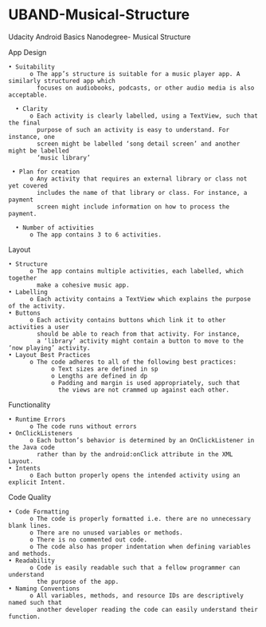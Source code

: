 # UBAND-Musical-Structure
Udacity Android Basics Nanodegree- Musical Structure

App Design

    • Suitability
		  o The app’s structure is suitable for a music player app. A similarly structured app which 
			focuses on audiobooks, podcasts, or other audio media is also acceptable.
      
	  • Clarity
		  o Each activity is clearly labelled, using a TextView, such that the final 
			purpose of such an activity is easy to understand. For instance, one 
			screen might be labelled ‘song detail screen’ and another might be labelled 
			‘music library’
			
     • Plan for creation
          o Any activity that requires an external library or class not yet covered 
			includes the name of that library or class. For instance, a payment 
			screen might include information on how to process the payment.
	  
	  • Number of activities
          o The app contains 3 to 6 activities.
		  
Layout

    • Structure
          o The app contains multiple activities, each labelled, which together 
			make a cohesive music app.
    • Labelling
          o Each activity contains a TextView which explains the purpose of the activity.
    • Buttons
		  o Each activity contains buttons which link it to other activities a user 
			should be able to reach from that activity. For instance, 
			a ‘library’ activity might contain a button to move to the ‘now playing’ activity.
	• Layout Best Practices
		  o The code adheres to all of the following best practices:
				o Text sizes are defined in sp
				o Lengths are defined in dp
				o Padding and margin is used appropriately, such that 
				  the views are not crammed up against each other.
		  
Functionality

    • Runtime Errors
          o The code runs without errors
    • OnClickListeners
          o Each button’s behavior is determined by an OnClickListener in the Java code 
			rather than by the android:onClick attribute in the XML Layout.
    • Intents
		  o Each button properly opens the intended activity using an explicit Intent.

Code Quality

    • Code Formatting
          o The code is properly formatted i.e. there are no unnecessary blank lines. 
          o There are no unused variables or methods. 
          o There is no commented out code.
          o The code also has proper indentation when defining variables and methods.
    • Readability
          o Code is easily readable such that a fellow programmer can understand 
			the purpose of the app.
    • Naming Conventions
          o All variables, methods, and resource IDs are descriptively named such that 
			another developer reading the code can easily understand their function.
